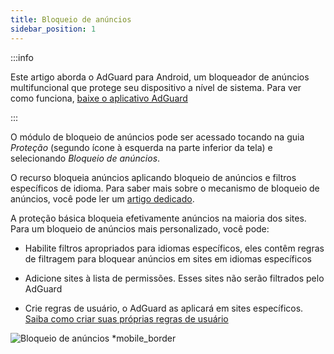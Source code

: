 ```yaml
---
title: Bloqueio de anúncios
sidebar_position: 1
---
```


:::info

Este artigo aborda o AdGuard para Android, um bloqueador de anúncios multifuncional que protege seu dispositivo a nível de sistema. Para ver como funciona, [baixe o aplicativo AdGuard](https://agrd.io/download-kb-adblock)

:::

O módulo de bloqueio de anúncios pode ser acessado tocando na guia _Proteção_ (segundo ícone à esquerda na parte inferior da tela) e selecionando _Bloqueio de anúncios_.

O recurso bloqueia anúncios aplicando bloqueio de anúncios e filtros específicos de idioma. Para saber mais sobre o mecanismo de bloqueio de anúncios, você pode ler um [artigo dedicado](/general/ad-filtering/how-ad-blocking-works).

A proteção básica bloqueia efetivamente anúncios na maioria dos sites. Para um bloqueio de anúncios mais personalizado, você pode:

- Habilite filtros apropriados para idiomas específicos, eles contêm regras de filtragem para bloquear anúncios em sites em idiomas específicos

- Adicione sites à lista de permissões. Esses sites não serão filtrados pelo AdGuard

- Crie regras de usuário, o AdGuard as aplicará em sites específicos. [Saiba como criar suas próprias regras de usuário](/general/ad-filtering/create-own-filters)

![Bloqueio de anúncios \*mobile\_border](https://cdn.adtidy.org/blog/new/o44x5ad_blocking.png)
